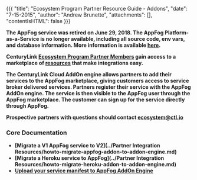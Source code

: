 {{{
  "title": "Ecosystem Program Partner Resource Guide - Addons",
  "date": "7-15-2015",
  "author": "Andrew Brunette",
  "attachments": [],
  "contentIsHTML": false
}}}


<strong>The AppFog service was retired on June 29, 2018. The AppFog Platform-as-a-Service is no longer available, including all source code, env vars, and database information. More information is available [here](/appfog-retirement-guide/).

CenturyLink [Ecosystem Program Partner Members](centurylink-cloud-ecosystem-program-guide.md) gain access to a marketplace of [resources](ecosystem-program-resources.md) that make integrations easy.

The CenturyLink Cloud AddOn engine allows partners to add their services to the AppFog marketplace, giving customers access to service broker delivered services.  Partners register their service with the AppFog AddOn engine.  The service is then visible to the AppFog user through the AppFog marketplace.  The customer can sign up for the service directly through AppFog.

Prospective partners with questions should contact ecosystem@ctl.io

### Core Documentation

  * [Migrate a V1 AppFog service to V2](../Partner Integration Resources/howto-migrate-appfog-addon-to-addon-engine.md)
  * [Migrate a Heroku service to AppFog](../Partner Integration Resources/howto-migrate-heroku-addon-to-addon-engine.md)
  * [Upload your service manifest to AppFog AddOn Engine](../General/upload-service-manifests-to-addon-engine.md)
